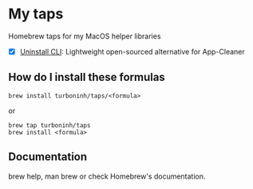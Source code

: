 # My taps

Homebrew taps for my MacOS helper libraries
- [x] [Uninstall CLI](https://github.com/turboninh/uninstall-cli): Lightweight open-sourced alternative for App-Cleaner

## How do I install these formulas
```
brew install turboninh/taps/<formula>
```

or

```
brew tap turboninh/taps
brew install <formula>
```

## Documentation
brew help, man brew or check Homebrew's documentation.

